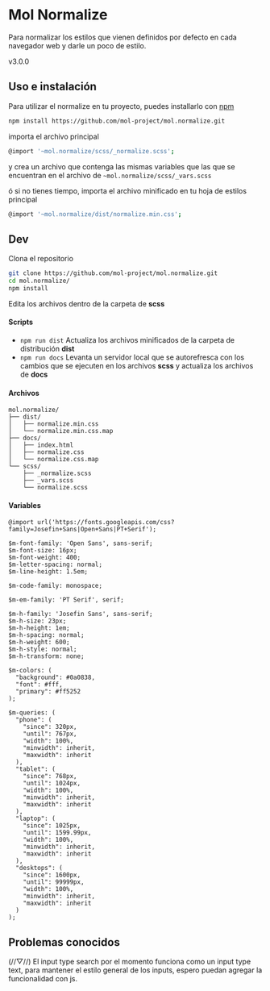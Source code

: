 # Mol Normalize
Para normalizar los estilos que vienen definidos por defecto en cada navegador web y darle un poco de estilo.

v3.0.0


## Uso e instalación
Para utilizar el normalize en tu proyecto, puedes installarlo con [npm](https://www.npmjs.com/)
```sh
npm install https://github.com/mol-project/mol.normalize.git
```
importa el archivo principal
```sh
@import '~mol.normalize/scss/_normalize.scss';
```
y crea un archivo que contenga las mismas variables que las que se encuentran en
el archivo de `~mol.normalize/scss/_vars.scss`

ó si no tienes tiempo, importa el archivo minificado en tu hoja de estilos principal
```sh
@import '~mol.normalize/dist/normalize.min.css';
```

## Dev
Clona el repositorio
```sh
git clone https://github.com/mol-project/mol.normalize.git
cd mol.normalize/
npm install
```
Edita los archivos dentro de la carpeta de **scss**

#### Scripts
- `npm run dist` Actualiza los archivos minificados de la carpeta de distribución **dist**
- `npm run docs` Levanta un servidor local que se autorefresca con los cambios que se ejecuten en los archivos **scss** y actualiza los archivos de **docs**

#### Archivos
```text
mol.normalize/
├── dist/
│   ├── normalize.min.css
│   └── normalize.min.css.map
├── docs/
│   ├── index.html
│   ├── normalize.css
│   └── normalize.css.map
└── scss/
    ├── _normalize.scss
    ├── _vars.scss
    └── normalize.scss
```

#### Variables
```text
@import url('https://fonts.googleapis.com/css?family=Josefin+Sans|Open+Sans|PT+Serif');

$m-font-family: 'Open Sans', sans-serif;
$m-font-size: 16px;
$m-font-weight: 400;
$m-letter-spacing: normal;
$m-line-height: 1.5em;

$m-code-family: monospace;

$m-em-family: 'PT Serif', serif;

$m-h-family: 'Josefin Sans', sans-serif;
$m-h-size: 23px;
$m-h-height: 1em;
$m-h-spacing: normal;
$m-h-weight: 600;
$m-h-style: normal;
$m-h-transform: none;

$m-colors: (
  "background": #0a0838,
  "font": #fff,
  "primary": #ff5252
);

$m-queries: (
  "phone": (
    "since": 320px,
    "until": 767px,
    "width": 100%,
    "minwidth": inherit,
    "maxwidth": inherit
  ),
  "tablet": (
    "since": 768px,
    "until": 1024px,
    "width": 100%,
    "minwidth": inherit,
    "maxwidth": inherit
  ),
  "laptop": (
    "since": 1025px,
    "until": 1599.99px,
    "width": 100%,
    "minwidth": inherit,
    "maxwidth": inherit
  ),
  "desktops": (
    "since": 1600px,
    "until": 99999px,
    "width": 100%,
    "minwidth": inherit,
    "maxwidth": inherit
  )
);
```

## Problemas conocidos

(//▽//) El input type search por el momento funciona como un input type text, para mantener el estilo general de los inputs, espero puedan agregar la funcionalidad con js.
